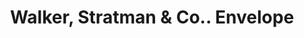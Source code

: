 ---
doi: 10.7916/D8P570MP
date_other: '1890'
date_other_textual: '1890'
form: printed ephemera
genre:
- Envelopes
name:
- Walker, Stratman & Co.
object_in_context_url: https://biggert.cul.columbia.edu/items/view/ave_biggert_01499
subject_hierarchical_geographic:
- Pittsburgh, Pennsylvania, United States
subject_name:
- Walker, Stratman & Co.
title: Walker, Stratman & Co.. Envelope
sort_title: Walker, Stratman & Co.. Envelope
call_number: ave_biggert_01499
coordinates:
- 40.439722222222215,-79.97638888888889
pid: ave_biggert_01499
identifiers: ave_biggert_01499
permalink: /biggert/ave_biggert_01499/
layout: iiif-image-page
---